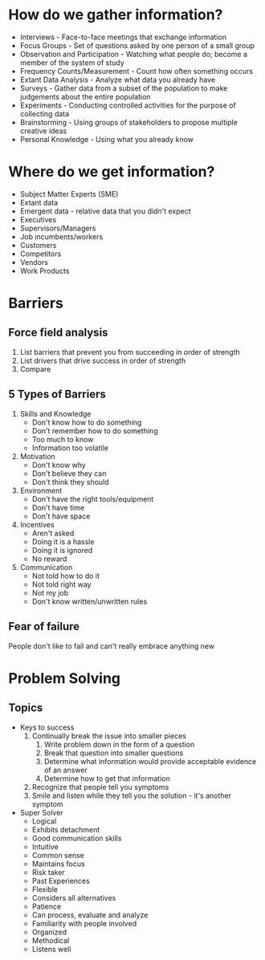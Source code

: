 # How do we gather information?

* Interviews - Face-to-face meetings that exchange information
* Focus Groups - Set of questions asked by one person of a small group
* Observation and Participation - Watching what people do; become a member of the system of study
* Frequency Counts/Measurement - Count how often something occurs
* Extant Data Analysis - Analyze what data you already have
* Surveys - Gather data from a subset of the population to make judgements about the entire population
* Experiments - Conducting controlled activities for the purpose of collecting data
* Brainstorming - Using groups of stakeholders to propose multiple creative ideas
* Personal Knowledge - Using what you already know

# Where do we get information?

* Subject Matter Experts (SME)
* Extant data
* Emergent data - relative data that you didn't expect
* Executives
* Supervisors/Managers
* Job incumbents/workers
* Customers
* Competitors
* Vendors
* Work Products

# Barriers

## Force field analysis

1. List barriers that prevent you from succeeding in order of strength
1. List drivers that drive success in order of strength
1. Compare

## 5 Types of Barriers

1. Skills and Knowledge
    * Don't know how to do something
    * Don't remember how to do something
    * Too much to know
    * Information too volatile
1. Motivation
    * Don't know why
    * Don't believe they can
    * Don't think they should
1. Environment
    * Don't have the right tools/equipment
    * Don't have time
    * Don't have space
1. Incentives
    * Aren't asked
    * Doing it is a hassle
    * Doing it is ignored
    * No reward
1. Communication
    * Not told how to do it
    * Not told right way
    * Not my job
    * Don't know written/unwritten rules

## Fear of failure

People don't like to fail and can't really embrace anything new

# Problem Solving

## Topics
* Keys to success
    1. Continually break the issue into smaller pieces
        1. Write problem down in the form of a question
        1. Break that question into smaller questions
        1. Determine what information would provide acceptable evidence of an answer
        1. Determine how to get that information
    1. Recognize that people tell you symptoms
    1. Smile and listen while they tell you the solution - it's another symptom
* Super Solver
    * Logical
    * Exhibits detachment
    * Good communication skills
    * Intuitive
    * Common sense
    * Maintains focus
    * Risk taker
    * Past Experiences
    * Flexible
    * Considers all alternatives
    * Patience
    * Can process, evaluate and analyze
    * Familiarity with people involved
    * Organized
    * Methodical
    * Listens well
